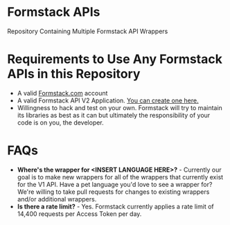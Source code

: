 Formstack APIs
=============

Repository Containing Multiple Formstack API Wrappers

Requirements to Use Any Formstack APIs in this Repository
=========================================================
* A valid [Formstack.com](http://www.formstack.com) account
* A valid Formstack API V2 Application. [You can create one here.](https://www.formstack.com/admin/applications/add)
* Willingness to hack and test on your own. Formstack will try to maintain its libraries as best as it can but ultimately the responsibility of your code is on you, the developer.

FAQs
====
* **Where's the wrapper for \<INSERT LANGUAGE HERE\>?** - Currently our goal is
 to make new wrappers for all of the wrappers that currently exist for the V1 API.
 Have a pet language you'd love to see a wrapper for? We're willing to take pull
 requests for changes to existing wrappers and/or additional wrappers.
* **Is there a rate limit?** - Yes. Formstack currently applies a rate limit of
 14,400 requests per Access Token per day.
